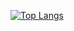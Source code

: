 [![Top Langs](https://github-readme-stats.vercel.app/api/top-langs/?username=NYTCEE&layout=compact&theme=github_dark)](https://github.com/NYTCEE/github-readme-stats)
<!--
**NYTCEE/NYTCEE** is a ✨ _special_ ✨ repository because its `README.md` (this file) appears on your GitHub profile.

Here are some ideas to get you started:

- 🔭 I’m currently working on ...
- 🌱 I’m currently learning ...
- 👯 I’m looking to collaborate on ...
- 🤔 I’m looking for help with ...
- 💬 Ask me about ...
- 📫 How to reach me: ...
- 😄 Pronouns: ...
- ⚡ Fun fact: ...
-->
